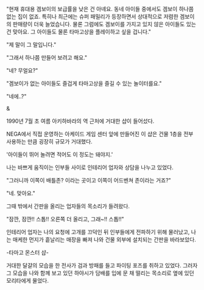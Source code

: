 "현재 휴대용 겜보이의 보급률을 낮은 건 아녜요. 동네 아이들 중에서도 겜보이 하나쯤 없는 집이 없죠. 특히나 최근에는 슈퍼 패밀리가 등장하면서 상대적으로 저렴한 겜보이의 판매량이 더욱 늘었습니다. 물론 그럼에도 겜보이를 가지고 있지 않은 아이들도 있는 건 맞아요. 그 아이들도 물론 타마고상을 플레이하고 싶을 겁니다."

"제 말이 그 말입니다."

"그래서 하나쯤 만들어 보려고 해요."

"네? 무얼요?"

"겜보이가 없는 아이들도 즐겁게 타마고상을 즐길 수 있는 놀이터를요."

"네에..?"

&

1990년 7월 초 여름 아키하바라의 역 근처에 거대한 샵이 들어섰다.

NEGA에서 직접 운영하는 아케이드 게임 센터 앞에 만들어진 이 샵은 건물 1층을 전부 사용하는 만큼 굉장히 규모가 거대했다.

'아이들이 뛰어 놀려면 적어도 이 정도는 돼야지.'

나는 바쁘게 움직이는 인부들 사이로 인테리어 업자와 상담을 나누고 있었다.

"그러니까 이쪽이 배틀존? 이라는 곳이고 이쪽이 어드벤쳐 존이라는 거죠?"

"네. 맞아요."

그때 밖에서 간판을 올리는 업자들의 목소리가 들려왔다.

"잠깐, 잠깐!! 스톱!! 오른쪽 더 올리고, 그래~!! 스톱!!"

인테리어 업자는 나의 요청에 고개를 끄덕인 뒤 인부들에게 전파하기 위해 물러났고, 나는 매케한 먼지가 흩날리는 매장을 빠져 나와 건물 외부에 설치되는 간판을 바라보았다.

-타마고 몬스터 샵-

거대한 달걀의 모습을 한 전사가 검과 방패를 들고 파이팅 포즈를 취하고 있었다. 그러자 그 모습을 나와 함께 보고 있던 하야시가 담배를 입에 문 채 떨리는 목소리로 옆에 있던 모리타에게 물었다.